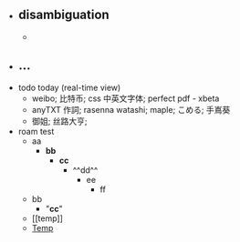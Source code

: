 - disambiguation
    - 
    - 
- ...
    - 
- todo today (real-time view)
    - weibo; 比特币; css 中英文字体; perfect pdf - xbeta
    - anyTXT 作詞; rasenna watashi; maple; こめる; 手嶌葵
    - 御姐; 丝路大亨; 
- roam test
    - aa
        - **bb**
            - __cc__
                - ^^dd^^
                    - ee
                        - ff
    - bb
        - "__cc__"
    - [[temp]]
    - [Temp]([[temp]])
